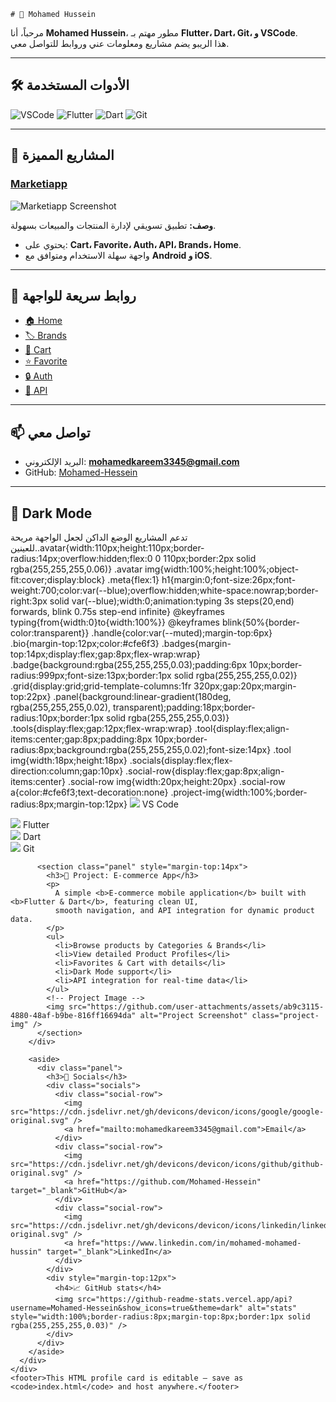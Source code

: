    # 👋 Mohamed Hussein

مرحباً، أنا **Mohamed Hussein**، مطور مهتم بـ **Flutter، Dart، Git، و VSCode**.  
هذا الريبو يضم مشاريع ومعلومات عني وروابط للتواصل معي.

---

## 🛠️ الأدوات المستخدمة
<p>
  <img alt="VSCode" src="https://img.shields.io/badge/VSCode-007ACC?style=for-the-badge&logo=visual-studio-code&logoColor=white">
  <img alt="Flutter" src="https://img.shields.io/badge/Flutter-02569B?style=for-the-badge&logo=flutter&logoColor=white">
  <img alt="Dart" src="https://img.shields.io/badge/Dart-0175C2?style=for-the-badge&logo=dart&logoColor=white">
  <img alt="Git" src="https://img.shields.io/badge/Git-F05032?style=for-the-badge&logo=git&logoColor=white">
</p>

---

## 🌟 المشاريع المميزة

### [Marketiapp](https://github.com/Mohamed-Hessein/Marketiapp)
![Marketiapp Screenshot](https://user-images.githubusercontent.com/123456789/abcdefg.png)

**وصف:** تطبيق تسويقي لإدارة المنتجات والمبيعات بسهولة.  
- يحتوي على: **Cart، Favorite، Auth، API، Brands، Home**.  
- واجهة سهلة الاستخدام ومتوافق مع **Android و iOS**.  

---

## 📂 روابط سريعة للواجهة
- [🏠 Home](#home)  
- [🏷️ Brands](#brands)  
- [🛒 Cart](#cart)  
- [⭐ Favorite](#favorite)  
- [🔒 Auth](#auth)  
- [🔌 API](#api)  

---

## 📫 تواصل معي
- البريد الإلكتروني: **mohamedkareem3345@gmail.com**  
- GitHub: [Mohamed-Hessein](https://github.com/Mohamed-Hessein)  

---

## 🎨 Dark Mode
تدعم المشاريع الوضع الداكن لجعل الواجهة مريحة للعينين..avatar{width:110px;height:110px;border-radius:14px;overflow:hidden;flex:0 0 110px;border:2px solid rgba(255,255,255,0.06)}
    .avatar img{width:100%;height:100%;object-fit:cover;display:block}
    .meta{flex:1}
    h1{margin:0;font-size:26px;font-weight:700;color:var(--blue);overflow:hidden;white-space:nowrap;border-right:3px solid var(--blue);width:0;animation:typing 3s steps(20,end) forwards, blink 0.75s step-end infinite}
    @keyframes typing{from{width:0}to{width:100%}}
    @keyframes blink{50%{border-color:transparent}}
    .handle{color:var(--muted);margin-top:6px}
    .bio{margin-top:12px;color:#cfe6f3}
    .badges{margin-top:14px;display:flex;gap:8px;flex-wrap:wrap}
    .badge{background:rgba(255,255,255,0.03);padding:6px 10px;border-radius:999px;font-size:13px;border:1px solid rgba(255,255,255,0.02)}
    .grid{display:grid;grid-template-columns:1fr 320px;gap:20px;margin-top:22px}
    .panel{background:linear-gradient(180deg, rgba(255,255,255,0.02), transparent);padding:18px;border-radius:10px;border:1px solid rgba(255,255,255,0.03)}
    .tools{display:flex;gap:12px;flex-wrap:wrap}
    .tool{display:flex;align-items:center;gap:8px;padding:8px 10px;border-radius:8px;background:rgba(255,255,255,0.02);font-size:14px}
    .tool img{width:18px;height:18px}
    .socials{display:flex;flex-direction:column;gap:10px}
    .social-row{display:flex;gap:8px;align-items:center}
    .social-row img{width:20px;height:20px}
    .social-row a{color:#cfe6f3;text-decoration:none}
    .project-img{width:100%;border-radius:8px;margin-top:12px}
                <img src="https://cdn.jsdelivr.net/gh/devicons/devicon/icons/vscode/vscode-original.svg" />
                VS Code
              </div>
              <div class="tool">
                <img src="https://cdn.jsdelivr.net/gh/devicons/devicon/icons/flutter/flutter-original.svg" />
                Flutter
              </div>
              <div class="tool">
                <img src="https://cdn.jsdelivr.net/gh/devicons/devicon/icons/dart/dart-original.svg" />
                Dart
              </div>
              <div class="tool">
                <img src="https://cdn.jsdelivr.net/gh/devicons/devicon/icons/git/git-original.svg" />
                Git
              </div>
            </div>
          </section>

          <section class="panel" style="margin-top:14px">
            <h3>📱 Project: E-commerce App</h3>
            <p>
              A simple <b>E-commerce mobile application</b> built with <b>Flutter & Dart</b>, featuring clean UI,
              smooth navigation, and API integration for dynamic product data.
            </p>
            <ul>
              <li>Browse products by Categories & Brands</li>
              <li>View detailed Product Profiles</li>
              <li>Favorites & Cart with details</li>
              <li>Dark Mode support</li>
              <li>API integration for real-time data</li>
            </ul>
            <!-- Project Image -->
            <img src="https://github.com/user-attachments/assets/ab9c3115-4880-48af-b9be-816ff16694da" alt="Project Screenshot" class="project-img" />
          </section>
        </div>

        <aside>
          <div class="panel">
            <h3>🔗 Socials</h3>
            <div class="socials">
              <div class="social-row">
                <img src="https://cdn.jsdelivr.net/gh/devicons/devicon/icons/google/google-original.svg" />
                <a href="mailto:mohamedkareem3345@gmail.com">Email</a>
              </div>
              <div class="social-row">
                <img src="https://cdn.jsdelivr.net/gh/devicons/devicon/icons/github/github-original.svg" />
                <a href="https://github.com/Mohamed-Hessein" target="_blank">GitHub</a>
              </div>
              <div class="social-row">
                <img src="https://cdn.jsdelivr.net/gh/devicons/devicon/icons/linkedin/linkedin-original.svg" />
                <a href="https://www.linkedin.com/in/mohamed-mohamed-hussin" target="_blank">LinkedIn</a>
              </div>
            </div>
            <div style="margin-top:12px">
              <h4>📈 GitHub stats</h4>
              <img src="https://github-readme-stats.vercel.app/api?username=Mohamed-Hessein&show_icons=true&theme=dark" alt="stats" style="width:100%;border-radius:8px;margin-top:8px;border:1px solid rgba(255,255,255,0.03)" />
            </div>
          </div>
        </aside>
      </div>
    </div>
    <footer>This HTML profile card is editable — save as <code>index.html</code> and host anywhere.</footer>
  </div>
</body>
</html>
